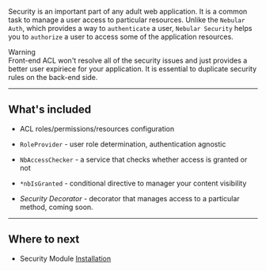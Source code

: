 Security is an important part of any adult web application. It is a common task to manage a user access to particular resources.
Unlike the `Nebular Auth`, which provides a way to `authenticate` a user, `Nebular Security` helps you to `authorize` a user to access some of the application resources.

<div class="note note-warning">
  <div class="note-title">Warning</div>
  <div class="note-body">
    Front-end ACL won't resolve all of the security issues and just provides a better user expiriece for your application.
    It is essential to duplicate security rules on the back-end side.
  </div>
</div>
<hr class="section-end">

## What's included

- ACL roles/permissions/resources configuration
- `RoleProvider` - user role determination, authentication agnostic 
- `NbAccessChecker` - a service that checks whether access is granted or not
- `*nbIsGranted` - conditional directive to manager your content visibility


- *Security Decorator* - decorator that manages access to a particular method, coming soon.

<hr class="section-end">

## Where to next

- Security Module [Installation](#/docs/security/installation) 
